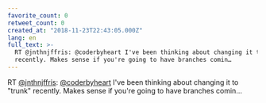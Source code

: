 ```yaml
---
favorite_count: 0
retweet_count: 0
created_at: "2018-11-23T22:43:05.000Z"
lang: en
full_text: >-
  RT @jnthnjffris: @coderbyheart I've been thinking about changing it to "trunk"
  recently. Makes sense if you're going to have branches comin…
---
```


RT [@jnthnjffris](https://twitter.com/jnthnjffris):
[@coderbyheart](https://twitter.com/coderbyheart) I've been thinking about
changing it to "trunk" recently. Makes sense if you're going to have branches
comin…
